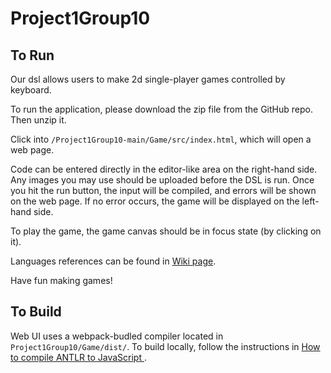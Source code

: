 # Project1Group10

## To Run
Our dsl allows users to make 2d single-player games controlled by keyboard.

To run the application, please download the zip file from the GitHub repo. Then unzip it. 

Click into `/Project1Group10-main/Game/src/index.html`, which will open a web page. 

Code can be entered directly in the editor-like area on the right-hand side. Any images you may use should be uploaded before the DSL is run. Once you hit the run button, the input will be compiled, and errors will be shown on the web page. If no error occurs, the game will be displayed on the left-hand side. 

To play the game, the game canvas should be in focus state (by clicking on it).

Languages references can be found in [Wiki page](https://github.students.cs.ubc.ca/CPSC410-2022W-T1/Project1Group10/wiki/Language-Reference-for-Jetej).

Have fun making games!

## To Build

Web UI uses a webpack-budled compiler located in `Project1Group10/Game/dist/`. To build locally, follow the instructions in [How to compile ANTLR to JavaScript
](https://github.students.cs.ubc.ca/CPSC410-2022W-T1/Project1Group10/blob/main/How%20to%20compile%20ANTLR%20to%20JavaScript.md). 
